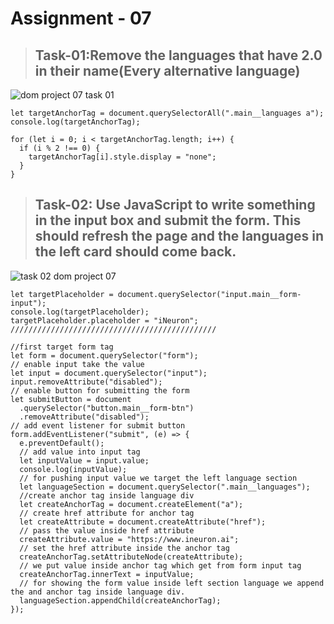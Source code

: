 
# Assignment - 07

> ## Task-01:Remove the languages that have 2.0 in their name(Every alternative language)

![dom project 07 task 01](https://user-images.githubusercontent.com/112545072/216859580-d6ac1070-d0fe-4d32-824d-2ef5c638a5fb.png)

```
let targetAnchorTag = document.querySelectorAll(".main__languages a");
console.log(targetAnchorTag);

for (let i = 0; i < targetAnchorTag.length; i++) {
  if (i % 2 !== 0) {
    targetAnchorTag[i].style.display = "none";
  }
}

```

> ## Task-02: Use JavaScript to write something in the input box and submit the form. This should refresh the page and the languages in the left card should come back.

![task 02 dom project 07](https://user-images.githubusercontent.com/112545072/216859897-eecfd6f5-b76c-4c96-9c2e-0bd7ee98f339.png)


```
let targetPlaceholder = document.querySelector("input.main__form-input");
console.log(targetPlaceholder);
targetPlaceholder.placeholder = "iNeuron";
//////////////////////////////////////////////

//first target form tag
let form = document.querySelector("form");
// enable input take the value
let input = document.querySelector("input");
input.removeAttribute("disabled");
// enable button for submitting the form
let submitButton = document
  .querySelector("button.main__form-btn")
  .removeAttribute("disabled");
// add event listener for submit button
form.addEventListener("submit", (e) => {
  e.preventDefault();
  // add value into input tag
  let inputValue = input.value;
  console.log(inputValue);
  // for pushing input value we target the left language section
  let languageSection = document.querySelector(".main__languages");
  //create anchor tag inside language div
  let createAnchorTag = document.createElement("a");
  // create href attribute for anchor tag
  let createAttribute = document.createAttribute("href");
  // pass the value inside href attribute
  createAttribute.value = "https://www.ineuron.ai";
  // set the href attribute inside the anchor tag
  createAnchorTag.setAttributeNode(createAttribute);
  // we put value inside anchor tag which get from form input tag
  createAnchorTag.innerText = inputValue;
  // for showing the form value inside left section language we append the and anchor tag inside language div.
  languageSection.appendChild(createAnchorTag);
});
```
